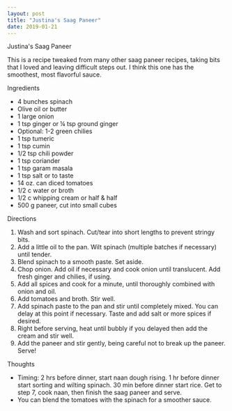 ```yaml
---
layout: post
title: "Justina's Saag Paneer"
date: 2019-01-21
---
```


Justina's Saag Paneer

This is a recipe tweaked from many other saag paneer recipes, taking bits that I loved and leaving difficult steps out. I think this one has the smoothest, most flavorful sauce.

Ingredients
- 4 bunches spinach
- Olive oil or butter
- 1 large onion
- 1 tsp ginger or ¼ tsp ground ginger
- Optional: 1-2 green chilies
- 1 tsp tumeric
- 1 tsp cumin
- 1/2 tsp chili powder
- 1 tsp coriander
- 1 tsp garam masala
- 1 tsp salt or to taste
- 14 oz. can diced tomatoes
- 1/2 c water or broth
- 1/2 c whipping cream or half & half
- 500 g paneer, cut into small cubes

Directions
1. Wash and sort spinach. Cut/tear into short lengths to prevent stringy bits.
2. Add a little oil to the pan. Wilt spinach (multiple batches if necessary) until tender.
3. Blend spinach to a smooth paste. Set aside.
4. Chop onion. Add oil if necessary and cook onion until translucent. Add fresh ginger and chilies, if using.
5. Add all spices and cook for a minute, until thoroughly combined with onion and oil.
6. Add tomatoes and broth. Stir well.
7. Add spinach paste to the pan and stir until completely mixed. You can delay at this point if necessary. Taste and add salt or more spices if desired.
8. Right before serving, heat until bubbly if you delayed then add the cream and stir well.
9. Add the paneer and stir gently, being careful not to break up the paneer. Serve!

Thoughts
- Timing: 2 hrs before dinner, start naan dough rising. 1 hr before dinner start sorting and wilting spinach. 30 min before dinner start rice. Get to step 7, cook naan, then finish the saag paneer and serve.
- You can blend the tomatoes with the spinach for a smoother sauce.

